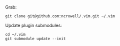 Grab:

    git clone git@github.com:ncrowell/.vim.git ~/.vim

Update plugin submodules:

    cd ~/.vim
    git submodule update --init
